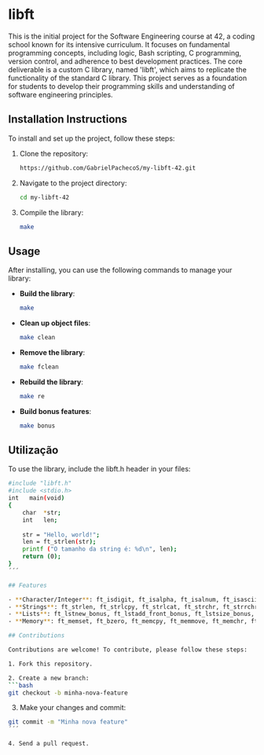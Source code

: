 # libft
This is the initial project for the Software Engineering course at 42, a coding school known for its intensive curriculum. It focuses on fundamental programming concepts, including logic, Bash scripting, C programming, version control, and adherence to best development practices. The core deliverable is a custom C library, named 'libft', which aims to replicate the functionality of the standard C library. This project serves as a foundation for students to develop their programming skills and understanding of software engineering principles.


## Installation Instructions
To install and set up the project, follow these steps:

1. Clone the repository:
   ```bash
   https://github.com/GabrielPachecoS/my-libft-42.git
   ```

2. Navigate to the project directory:
   ```bash
   cd my-libft-42
   ```

3. Compile the library:
   ```bash
   make
   ```

## Usage
After installing, you can use the following commands to manage your library:

- **Build the library**: 
  ```bash
  make
  ```
  
- **Clean up object files**:
  ```bash
  make clean
  ```

- **Remove the library**:
  ```bash
  make fclean
  ```

- **Rebuild the library**:
  ```bash
  make re
  ```

- **Build bonus features**:
  ```bash
  make bonus
  ```
  
## Utilização
To use the library, include the libft.h header in your files:
  ```bash
  #include "libft.h"
  #include <stdio.h>
  int	main(void)
  {
      char	*str;
      int 	len;
      
      str = "Hello, world!";
      len = ft_strlen(str);
      printf ("O tamanho da string é: %d\n", len);
      return (0);
  }
  ´´´

## Features

- **Character/Integer**: ft_isdigit, ft_isalpha, ft_isalnum, ft_isascii, ft_isprint, ft_toupper, ft_tolower, ft_putchar_fd, ft_putnbr_fd, ft_itoa
- **Strings**: ft_strlen, ft_strlcpy, ft_strlcat, ft_strchr, ft_strrchr, ft_strncmp, ft_strnstr, ft_atoi, ft_strdup, ft_substr, ft_putstr_fd, ft_putendl_fd, ft_striteri, ft_strmapi, ft_strjoin, ft_strtrim, ft_split
- **Lists**: ft_lstnew_bonus, ft_lstadd_front_bonus, ft_lstsize_bonus, ft_lstlast_bonus, ft_lstadd_back_bonus, ft_lstdelone_bonus, ft_lstclear_bonus, ft_lstiter_bonus, ft_lstmap_bonus
- **Memory**: ft_memset, ft_bzero, ft_memcpy, ft_memmove, ft_memchr, ft_memcmp, ft_calloc

## Contributions

Contributions are welcome! To contribute, please follow these steps:

1. Fork this repository.

2. Create a new branch: 
  ```bash
  git checkout -b minha-nova-feature
  ```

3. Make your changes and commit: 
  ```bash
  git commit -m "Minha nova feature"
  ´´´
  
4. Send a pull request.

